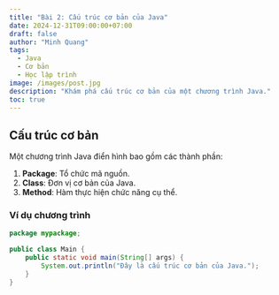 ```yaml
---
title: "Bài 2: Cấu trúc cơ bản của Java"
date: 2024-12-31T09:00:00+07:00
draft: false
author: "Minh Quang"
tags:
  - Java
  - Cơ bản
  - Học lập trình
image: /images/post.jpg
description: "Khám phá cấu trúc cơ bản của một chương trình Java."
toc: true
---
```


## Cấu trúc cơ bản
Một chương trình Java điển hình bao gồm các thành phần:
1. **Package**: Tổ chức mã nguồn.
2. **Class**: Đơn vị cơ bản của Java.
3. **Method**: Hàm thực hiện chức năng cụ thể.

### Ví dụ chương trình
```java
package mypackage;

public class Main {
    public static void main(String[] args) {
        System.out.println("Đây là cấu trúc cơ bản của Java.");
    }
}
